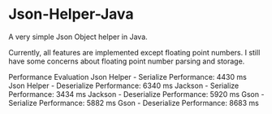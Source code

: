 # Json-Helper-Java

A very simple Json Object helper in Java.

Currently, all features are implemented except floating point numbers. I still have some concerns about floating point number parsing and storage.

Performance Evaluation
Json Helper - Serialize Performance: 4430 ms
Json Helper - Deserialize Performance: 6340 ms
Jackson - Serialize Performance: 3434 ms
Jackson - Deserialize Performance: 5920 ms
Gson - Serialize Performance: 5882 ms
Gson - Deserialize Performance: 8683 ms
